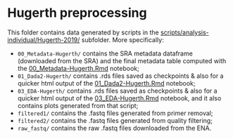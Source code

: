 # Hugerth preprocessing

This folder contains data generated by scripts in the [scripts/analysis-individual/Hugerth-2019/](../../../scripts/analysis-individual/Hugerth-2019/) subfolder. More specifically:
- `00_Metadata-Hugerth/` contains the SRA metadata dataframe (downloaded from the SRA) and the final metadata table computed with the [00_Metadata-Hugerth.Rmd](../../../scripts/analysis-individual/Hugerth-2019/00_Metadata-Hugerth.Rmd) notebook;
- `01_Dada2-Hugerth/` contains .rds files saved as checkpoints & also for a quicker html output of the [01_Dada2-Hugerth.Rmd](../../../scripts/analysis-individual/Hugerth-2019/01_Dada2-Hugerth.Rmd) notebook;
- `03_EDA-Hugerth/` contains .rds files saved as checkpoints & also for a quicker html output of the [03_EDA-Hugerth.Rmd](../../../scripts/analysis-individual/Hugerth-2019/03_EDA-Hugerth.Rmd) notebook, and it also contains plots generated from that script;
- `filtered1/` contains the .fastq files generated from primer removal;
- `filtered2/` contains the .fastq files generated from quality filtering;
- `raw_fastq/` contains the raw .fastq files downloaded from the ENA.